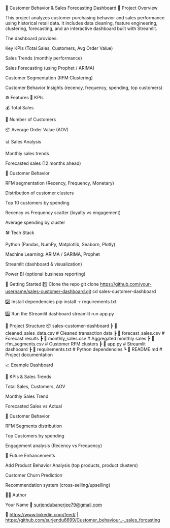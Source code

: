 🛒 Customer Behavior & Sales Forecasting Dashboard
📌 Project Overview

This project analyzes customer purchasing behavior and sales performance using historical retail data.
It includes data cleaning, feature engineering, clustering, forecasting, and an interactive dashboard built with Streamlit.

The dashboard provides:

Key KPIs (Total Sales, Customers, Avg Order Value)

Sales Trends (monthly performance)

Sales Forecasting (using Prophet / ARIMA)

Customer Segmentation (RFM Clustering)

Customer Behavior Insights (recency, frequency, spending, top customers)

⚙️ Features
🔑 KPIs

💰 Total Sales

👥 Number of Customers

📦 Average Order Value (AOV)

📊 Sales Analysis

Monthly sales trends

Forecasted sales (12 months ahead)

👥 Customer Behavior

RFM segmentation (Recency, Frequency, Monetary)

Distribution of customer clusters

Top 10 customers by spending

Recency vs Frequency scatter (loyalty vs engagement)

Average spending by cluster

🛠️ Tech Stack

Python (Pandas, NumPy, Matplotlib, Seaborn, Plotly)

Machine Learning: ARIMA / SARIMA, Prophet

Streamlit (dashboard & visualization)

Power BI (optional business reporting)

🚀 Getting Started
1️⃣ Clone the repo
git clone https://github.com/your-username/sales-customer-dashboard.git
cd sales-customer-dashboard

2️⃣ Install dependencies
pip install -r requirements.txt

3️⃣ Run the Streamlit dashboard
streamlit run app.py

📂 Project Structure
📦 sales-customer-dashboard
 ┣ 📜 cleaned_sales_data.csv      # Cleaned transaction data
 ┣ 📜 forecast_sales.csv          # Forecast results
 ┣ 📜 monthly_sales.csv           # Aggregated monthly sales
 ┣ 📜 rfm_segments.csv            # Customer RFM clusters
 ┣ 📜 app.py                      # Streamlit dashboard
 ┣ 📜 requirements.txt            # Python dependencies
 ┗ 📜 README.md                   # Project documentation

📈 Example Dashboard

🔹 KPIs & Sales Trends

Total Sales, Customers, AOV

Monthly Sales Trend

Forecasted Sales vs Actual

🔹 Customer Behavior

RFM Segments distribution

Top Customers by spending

Engagement analysis (Recency vs Frequency)

📌 Future Enhancements

Add Product Behavior Analysis (top products, product clusters)

Customer Churn Prediction

Recommendation system (cross-selling/upselling)

👨‍💻 Author

Your Name
📧 surjendubanerjee79@gmail.com

🔗 https://www.linkedin.com/feed/
 | https://github.com/surjendu6699/Customer_behaviour_-_sales_forcasting
